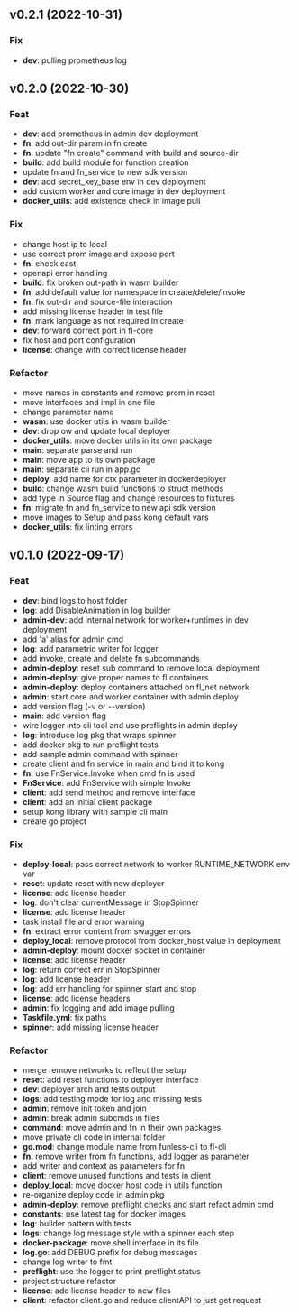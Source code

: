 <!--
  ~ Copyright 2022 Giuseppe De Palma, Matteo Trentin
  ~
  ~ Licensed under the Apache License, Version 2.0 (the "License");
  ~ you may not use this file except in compliance with the License.
  ~ You may obtain a copy of the License at
  ~
  ~ http://www.apache.org/licenses/LICENSE-2.0
  ~
  ~ Unless required by applicable law or agreed to in writing, software
  ~ distributed under the License is distributed on an "AS IS" BASIS,
  ~ WITHOUT WARRANTIES OR CONDITIONS OF ANY KIND, either express or implied.
  ~ See the License for the specific language governing permissions and
  ~ limitations under the License.
-->

## v0.2.1 (2022-10-31)

### Fix

- **dev**: pulling prometheus log

## v0.2.0 (2022-10-30)

### Feat

- **dev**: add prometheus in admin dev deployment
- **fn**: add out-dir param in fn create
- **fn**: update "fn create" command with build and source-dir
- **build**: add build module for function creation
- update fn and fn_service to new sdk version
- **dev**: add secret_key_base env in dev deployment
- add custom worker and core image in dev deployment
- **docker_utils**: add existence check in image pull

### Fix

- change host ip to local
- use correct prom image and expose port
- **fn**: check cast
- openapi error handling
- **build**: fix broken out-path in wasm builder
- **fn**: add default value for namespace in create/delete/invoke
- **fn**: fix out-dir and source-file interaction
- add missing license header in test file
- **fn**: mark language as not required in create
- **dev**: forward correct port in fl-core
- fix host and port configuration
- **license**: change with correct license header

### Refactor

- move names in constants and remove prom in reset
- move interfaces and impl in one file
- change parameter name
- **wasm**: use docker utils in wasm builder
- **dev**: drop ow and update local deployer
- **docker_utils**: move docker utils in its own package
- **main**: separate parse and run
- **main**: move app to its own package
- **main**: separate cli run in app.go
- **deploy**: add name for ctx parameter in dockerdeployer
- **build**: change wasm build functions to struct methods
- add type in Source flag and change resources to fixtures
- **fn**: migrate fn and fn_service to new api sdk version
- move images to Setup and pass kong default vars
- **docker_utils**: fix linting errors

## v0.1.0 (2022-09-17)

### Feat

- **dev**: bind logs to host folder
- **log**: add DisableAnimation in log builder
- **admin-dev**: add internal network for worker+runtimes in dev deployment
- add 'a' alias for admin cmd
- **log**: add parametric writer for logger
- add invoke, create and delete fn subcommands
- **admin-deploy**: reset sub command to remove local deployment
- **admin-deploy**: give proper names to fl containers
- **admin-deploy**: deploy containers attached on fl_net network
- **admin**: start core and worker container with admin deploy
- add version flag (-v or --version)
- **main**: add version flag
- wire logger into cli tool and use preflights in admin deploy
- **log**: introduce log pkg that wraps spinner
- add docker pkg to run preflight tests
- add sample admin command with spinner
- create client and fn service in main and bind it to kong
- **fn**: use FnService.Invoke when cmd fn is used
- **FnService**: add FnService with simple Invoke
- **client**: add send method and remove interface
- **client**: add an initial client package
- setup kong library with sample cli main
- create go project

### Fix

- **deploy-local**: pass correct network to worker RUNTIME_NETWORK env var
- **reset**: update reset with new deployer
- **license**: add license header
- **log**: don't clear currentMessage in StopSpinner
- **license**: add license header
- task install file and error warning
- **fn**: extract error content from swagger errors
- **deploy_local**: remove protocol from docker_host value in deployment
- **admin-deploy**: mount docker socket in container
- **license**: add license header
- **log**: return correct err in StopSpinner
- **log**: add license header
- **log**: add err handling for spinner start and stop
- **license**: add license headers
- **admin**: fix logging and add image pulling
- **Taskfile.yml**: fix paths
- **spinner**: add missing license header

### Refactor

- merge remove networks to reflect the setup
- **reset**: add reset functions to deployer interface
- **dev**: deployer arch and tests output
- **logs**: add testing mode for log and missing tests
- **admin**: remove init token and join
- **admin**: break admin subcmds in files
- **command**: move admin and fn in their own packages
- move private cli code in internal folder
- **go.mod**: change module name from funless-cli to fl-cli
- **fn**: remove writer from fn functions, add logger as parameter
- add writer and context as parameters for fn
- **client**: remove unused functions and tests in client
- **deploy_local**: move docker host code in utils function
- re-organize deploy code in admin pkg
- **admin-deploy**: remove preflight checks and start refact admin cmd
- **constants**: use latest tag for docker images
- **log**: builder pattern with tests
- **logs**: change log message style with a spinner each step
- **docker-package**: move shell interface in its file
- **log.go**: add DEBUG prefix for debug messages
- change log writer to fmt
- **preflight**: use the logger to print preflight status
- project structure refactor
- **license**: add license header to new files
- **client**: refactor client.go and reduce clientAPI to just get request
